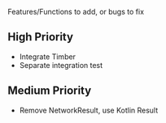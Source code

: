 Features/Functions to add, or bugs to fix

## High Priority
- Integrate Timber
- Separate integration test

## Medium Priority
- Remove NetworkResult, use Kotlin Result


